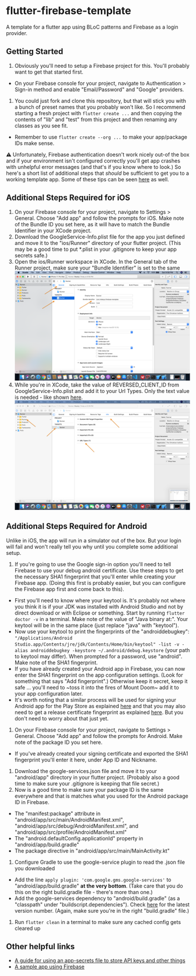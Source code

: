 # flutter-firebase-template
A template for a flutter app using BLoC patterns and Firebase as a login provider.

## Getting Started
1. Obviously you'll need to setup a Firebase project for this. You'll probably want to get that started first.
  - On your Firebase console for your project, navigate to Authentication > Sign-in method and enable "Email/Password" and "Google" providers.
1. You could just fork and clone this repository, but that will stick you with a bunch of preset names that you probably won't like. So I recommend starting a fresh project with `flutter create ...` and then copying the contents of "lib" and "test" from this project and then renaming any classes as you see fit.
  - Remember to use `flutter create --org ...` to make your app/package IDs make sense.

:warning: Unfortunately, Firebase authentication doesn't work nicely out-of the box and if your environment isn't configured correctly you'll get app crashes with unhelpful error messages (and that's if you know where to look.) So here's a short list of additional steps that *should* be sufficient to get you to a working template app. Some of these tips can be seen [here](https://codelabs.developers.google.com/codelabs/flutter-firebase/#6) as well.

## Additional Steps Required for iOS
1. On your Firebase console for your project, navigate to Settings > General. Choose "Add app" and follow the prompts for iOS. Make note of the Bundle ID you set here, as it will have to match the Bundle Identifier in your XCode project.
1. Download the GoogleService-Info.plist file for the app you just defined and move it to the "ios/Runner" directory of your flutter project. (This may be a good time to put *.plist in your .gitignore to keep your app secrets safe.) 
1. Open the ios/Runner workspace in XCode. In the General tab of the Runner project, make sure your "Bundle Identifier" is set to the same 
![Url Types in XCode](_help/bundleid.png)
1. While you're in XCode, take the value of REVERSED_CLIENT_ID from GoogleService-Info.plist and add it to your Url Types. Only the text value is needed - like shown [here](https://developers.google.com/identity/sign-in/ios/start-integrating#add_a_url_scheme_to_your_project).
![Url Types in XCode](_help/urltypes.png)

## Additional Steps Required for Android
Unlike in iOS, the app will run in a simulator out of the box. But your login will fail and won't really tell you why until you complete some additional setup.
1. If you're going to use the Google sign-in option you'll need to tell Firebase to use your debug android certificate. Use these steps to get the necessary SHA1 fingerprint that you'll enter while creating your Firebase app. (Doing this first is probably easier, but you can configure the Firebase app first and come back to this).
  - First you'll need to know where your keytool is. It's probably not where you think it is if your JDK was installed with Android Studio and not by direct download or with Eclipse or something. Start by running `flutter doctor -v` in a terminal. Make note of the value of "Java binary at:". Your keytool will be in the same place (just replace "java" with "keytool").
  - Now use your keytool to print the fingerprints of the "androiddebugkey": `"/Applications/Android Studio.app/Contents/jre/jdk/Contents/Home/bin/keytool" -list -v -alias androiddebugkey -keystore ~/.android/debug.keystore` (your path to keytool may differ). When prompted for a password, use "android". Make note of the SHA1 fingerprint.
  - If you have already created your Android app in Firebase, you can now enter the SHA1 fingerprint on the app configuration settings. (Look for something that says "Add fingerprint".) Otherwise keep it secret, keep it safe ... you'll need to ~toss it into the fires of Mount Doom~ add it to your app configuration later.
  - It's worth noting that a similar process will be used for signing your Android app for the Play Store as explained [here](https://flutter.dev/docs/deployment/android) and that you may also need to get a release certificate fingerprint as explained [here](https://developers.google.com/android/guides/client-auth). But you don't need to worry about that just yet.
1. On your Firebase console for your project, navigate to Settings > General. Choose "Add app" and follow the prompts for Android. Make note of the package ID you set here.
  - If you've already created your signing certificate and exported the SHA1 fingerprint you'll enter it here, under App ID and Nickname.
1. Download the google-services.json file and move it to your "android/app" directory in your flutter project. (Probably also a good time to make sure your .gitignore is keeping that file secret.)
1. Now is a good time to make sure your package ID is the same everywhere and that is matches what you used for the Android package ID in Firebase.
  - The "manifest:package" attribute in "android/app/src/main/AndroidManifest.xml", "android/app/src/debug/AndroidManifest.xml", and "android/app/src/profile/AndroidManifest.xml"
  - The "android.defaultConfig.applicationId" property in "android/app/build.gradle"
  - The package directive in "android/app/src/main/MainActivity.kt"
1. Configure Gradle to use the google-service plugin to read the .json file you downloaded
  - Add the line `apply plugin: 'com.google.gms.google-services'` to "android/app/build.gradle" __at the very bottom__. (Take care that you do this on the right build.gradle file - there's more than one.)
  - Add the google-services dependency to "android/build.gradle" (as a "classpath" under "buildscript.dependencies"). Check [here](https://developers.google.com/android/guides/google-services-plugin) for the latest version number. (Again, make sure you're in the right "build.gradle" file.)
1. Run `flutter clean` in a terminal to make sure any cached config gets cleared up

## Other helpful links
- [A guide for using an app-secrets file to store API keys and other things](https://medium.com/@sokrato/storing-your-secret-keys-in-flutter-c0b9af1c0f69)
- [A sample app using Firebase](https://medium.com/flutter-community/building-a-chat-app-with-flutter-and-firebase-from-scratch-9eaa7f41782e)
